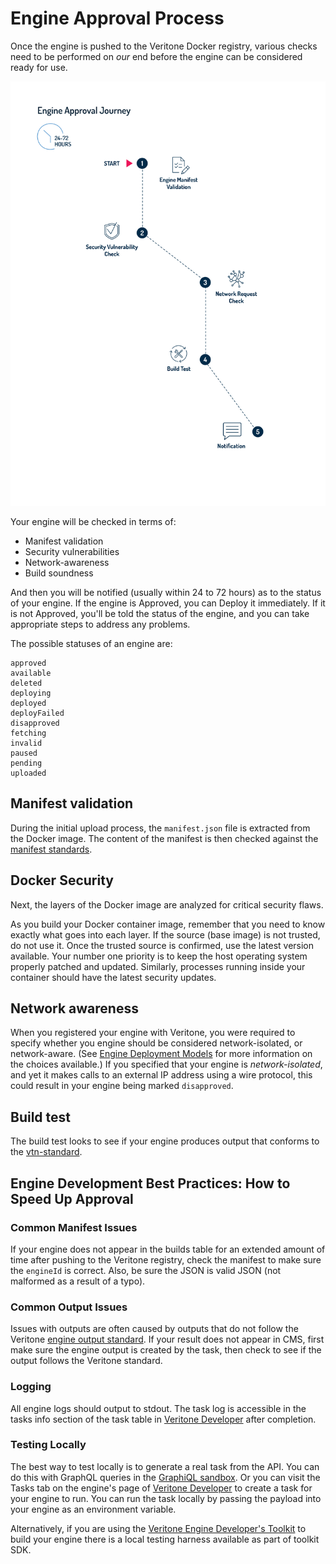 # Engine Approval Process

Once the engine is pushed to the Veritone Docker registry, various checks need to be performed on _our_ end before the engine can be considered ready for use.

![Approval process](EngineApproval.svg)

Your engine will be checked in terms of:

* Manifest validation
* Security vulnerabilities
* Network-awareness
* Build soundness

And then you will be notified (usually within 24 to 72 hours) as to the status of your engine. If the engine is Approved, you can Deploy it immediately. If it is not Approved, you'll be told the status of the engine, and you can take appropriate steps to address any problems.

The possible statuses of an engine are:

```pre
approved
available
deleted
deploying
deployed
deployFailed
disapproved
fetching
invalid
paused
pending
uploaded
```  

## Manifest validation

During the initial upload process, the `manifest.json` file is extracted from the Docker image.
The content of the manifest is then checked against the [manifest standards](/developer/engines/standards/engine-manifest/).

## Docker Security

Next, the layers of the Docker image are analyzed for critical security flaws.

As you build your Docker container image, remember that you need to know exactly what goes into each layer.
If the source (base image) is not trusted, do not use it.
Once the trusted source is confirmed, use the latest version available.
Your number one priority is to keep the host operating system properly patched and updated.
Similarly, processes running inside your container should have the latest security updates.

## Network awareness

When you registered your engine with Veritone, you were required to specify whether you engine should be considered network-isolated, or network-aware. (See [Engine Deployment Models](developer/engines/deployment-model/?id=engine-deployment-models) for more information on the choices available.)
If you specified that your engine is _network-isolated_, and yet it makes calls to an external IP address using a wire protocol, this could result in your engine being marked `disapproved`.

## Build test

The build test looks to see if your engine produces output that conforms to the [vtn-standard](developer/engines/standards/engine-output/).

## Engine Development Best Practices: How to Speed Up Approval

### Common Manifest Issues

If your engine does not appear in the builds table for an extended amount of time after pushing to the Veritone registry, check the manifest to make sure the `engineId` is correct.
Also, be sure the JSON is valid JSON (not malformed as a result of a typo).

### Common Output Issues

Issues with outputs are often caused by outputs that do not follow the Veritone [engine output standard](/developer/engines/standards/engine-output/).
If your result does not appear in CMS, first make sure the engine output is created by the task, then check to see if the output follows the Veritone standard.

### Logging

All engine logs should output to stdout.
The task log is accessible in the tasks info section of the task table in [Veritone Developer](https://developer.veritone.com) after completion.

### Testing Locally

The best way to test locally is to generate a real task from the API.
You can do this with GraphQL queries in the [GraphiQL sandbox](https://api.veritone.com/v3/graphiql). Or you can visit the Tasks tab on the engine's page of [Veritone Developer](https://developer.veritone.com) to create a task for your engine to run.
You can run the task locally by passing the payload into your engine as an environment variable.

Alternatively, if you are using the [Veritone Engine Developer's Toolkit](/developer/engines/toolkit/) to build your engine there is a local testing harness available as part of toolkit SDK.
